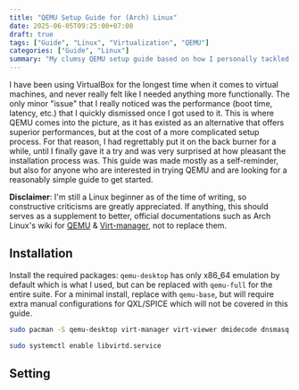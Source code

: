 ```yaml
---
title: "QEMU Setup Guide for (Arch) Linux"
date: 2025-06-05T09:25:00+07:00
draft: true
tags: ["Guide", "Linux", "Virtualization", "QEMU"]
categories: ["Guide", "Linux"]
summary: "My clumsy QEMU setup guide based on how I personally tackled it."
---
```

I have been using VirtualBox for the longest time when it comes to virtual machines, and never really felt like I needed anything more functionally. The only minor "issue" that I really noticed was the performance (boot time, latency, etc.) that I quickly dismissed once I got used to it. This is where QEMU comes into the picture, as it has existed as an alternative that offers superior performances, but at the cost of a more complicated setup process. For that reason, I had regrettably put it on the back burner for a while, until I finally gave it a try and was very surprised at how pleasant the installation process was. This guide was made mostly as a self-reminder, but also for anyone who are interested in trying QEMU and are looking for a reasonably simple guide to get started.

**Disclaimer**: I'm still a Linux beginner as of the time of writing, so constructive criticisms are greatly appreciated. If anything, this should serves as a supplement to better, official documentations such as Arch Linux's wiki for [QEMU](https://wiki.archlinux.org/title/QEMU) & [Virt-manager](https://wiki.archlinux.org/title/Virt-manager), not to replace them.

## Installation
Install the required packages: `qemu-desktop` has only x86_64 emulation by default which is what I used, but can be replaced with `qemu-full` for the entire suite. For a minimal install, replace with `qemu-base`, but will require extra manual configurations for QXL/SPICE which will not be covered in this guide.
```sh
sudo pacman -S qemu-desktop virt-manager virt-viewer dmidecode dnsmasq bridge-utils iptables vde2
```

```sh
sudo systemctl enable libvirtd.service
```
## Setting 
